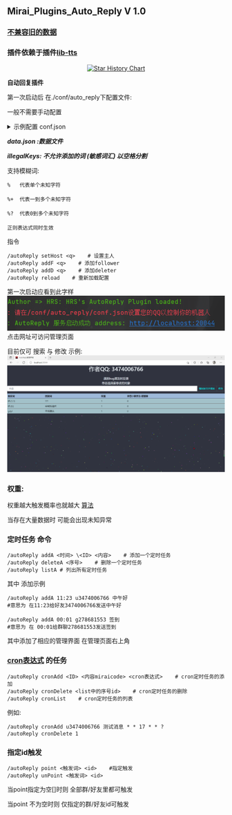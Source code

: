 ## Mirai_Plugins_Auto_Reply V 1.0

### [不兼容旧的数据](https://github.com/Kloping/Mirai_Plugins_Auto_Reply/blob/master/old_README.md)

### 插件依赖于插件[lib-tts](https://github.com/gdpl2112/lib-tts/releases/)

<p align="center">
  <a href="https://github.com/Kloping/Mirai_Plugins_Auto_Reply">
    <img src="https://api.star-history.com/svg?repos=kloping/Mirai_Plugins_Auto_Reply&type=Date" alt="Star History Chart">
  </a>
</p>

**自动回复插件**

第一次启动后 在./conf/auto_reply下配置文件:

一般不需要手动配置

<details> 
<summary>示例配置 conf.json </summary> 

```json

{
  //回复cd
  "cd":5.0,
  //数据文件
  "dataPath":"D:\\Projects\\OwnProjects\\MiraiPAutoRe\\conf\\auto_reply\\data.json",
  //删除关键词
  "deleteKey":"删除词",
  //删除者
  "deletes":[],
  //添加查询者
  "followers":[],
  //主人(删除添加查询)
  "host":3474006766,
  //异步添加关键词
  "insertKey":"开始添加",
  //开关控制
  "map":{},
  //一次添加关键词
  "oneComInsert":"/添加",
  //一次添加关键分割词
  "oneComSplit":" ",
  //网页固定key
  "password":"123456",
  //网页固定prot
  "port":20044,
  //私聊开关
  "privateK":true,
  //根目录
  "root":"D:\\Projects\\OwnProjects\\MiraiPAutoRe",
  //查询词关键词
  "selectKey":"查询词"
}

```

</details>

_**data.json :数据文件**_

_**illegalKeys: 不允许添加的词 (敏感词汇) 以空格分割**_

支持模糊词:

    %   代表单个未知字符

    %+  代表一到多个未知字符
    
    %?  代表0到多个未知字符
    
    正则表达式同时生效

指令

    /autoReply setHost <q>    # 设置主人
    /autoReply addF <q>    # 添加follower
    /autoReply addD <q>    # 添加deleter
    /autoReply reload    # 重新加载配置

第一次启动应看到此字样 <br>
![img.png](img.png)  <br>
点击网址可访问管理页面

目前仅可 搜索 与 修改 示例:
![img_1.png](img_1.png)

### 权重:

权重越大触发概率也就越大 [算法](https://github.com/Kloping/Mirai_Plugins_Auto_Reply/blob/master/src/main/java/com/github/kloping/MyUtils.java#L47)

当存在大量数据时 可能会出现未知异常

### 定时任务 命令

    /autoReply addA <时间> \<ID> <内容>    # 添加一个定时任务
    /autoReply deleteA <序号>    # 删除一个定时任务 
    /autoReply listA # 列出所有定时任务

其中 添加示例

    /autoReply addA 11:23 u3474006766 中午好
    #意思为 在11:23给好友3474006766发送中午好
    
    /autoReply addA 00:01 g278681553 签到
    #意思为 在 00:01给群聊278681553发送签到

其中添加了相应的管理界面 在管理页面右上角

### [cron表达式](https://help.aliyun.com/document_detail/64769.html) 的任务

    /autoReply cronAdd <ID> <内容miraicode> <cron表达式>    # cron定时任务的添加
    /autoReply cronDelete <list中的序号id>    # cron定时任务的删除
    /autoReply cronList    # cron定时任务的列表

例如:

    /autoReply cronAdd u3474006766 测试消息 * * 17 * * ?
    /autoReply cronDelete 1


### 指定id触发
    
    /autoReply point <触发词> <id>    #指定触发
    /autoReply unPoint <触发词> <id>

当point指定为空[]时则 全部群/好友里都可触发

当point 不为空时则 仅指定的群/好友id可触发


